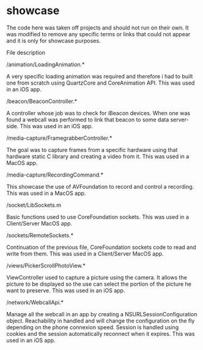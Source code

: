# showcase

The code here was taken off projects and should not run on their own.
It was modified to remove any specific terms or links that could not appear and it is only for showcase purposes.

File description

/animation/LoadingAnimation.*

A very specific loading animation was required and therefore i had to built one from scratch using QuartzCore and CoreAnimation API.
This was used in an iOS app.

/beacon/BeaconController.*

A controller whose job was to check for iBeacon devices.
When one was found a webcall was performed to link that beacon to some data server-side.
This was used in an iOS app.

/media-capture/FramegrabberController.*

The goal was to capture frames from a specific hardware using that hardware static C library and creating a video from it.
This was used in a MacOS app.

/media-capture/RecordingCommand.*

This showcase the use of AVFoundation to record and control a recording.
This was used in a MacOS app.

/socket/LibSockets.m

Basic functions used to use CoreFoundation sockets.
This was used in a Client/Server MacOS app.

/sockets/RemoteSockets.*

Continuation of the previous file, CoreFoundation sockets code to read and write from them.
This was used in a Client/Server MacOS app.

/views/PickerScrollPhotoView.*

ViewController used to capture a picture using the camera.
It allows the picture to be displayed so the use can select the portion of the picture he want to preserve.
This was used in an iOS app.

/network/WebcallApi.*

Manage all the webcall in an app by creating a NSURLSessionConfiguration object.
Reachability in handled and will change the configuration on the fly depending on the phone connexion speed.
Session is handled using cookies and the session automatically reconnect when it expires.
This was used in an iOS app.
